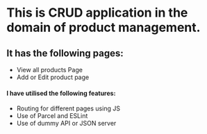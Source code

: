 # This is CRUD application in the domain of product management.

## It has the following pages:

- View all products Page
- Add or Edit product page

#### I have utilised the following features:

- Routing for different pages using JS
- Use of Parcel and ESLint
- Use of dummy API or JSON server
